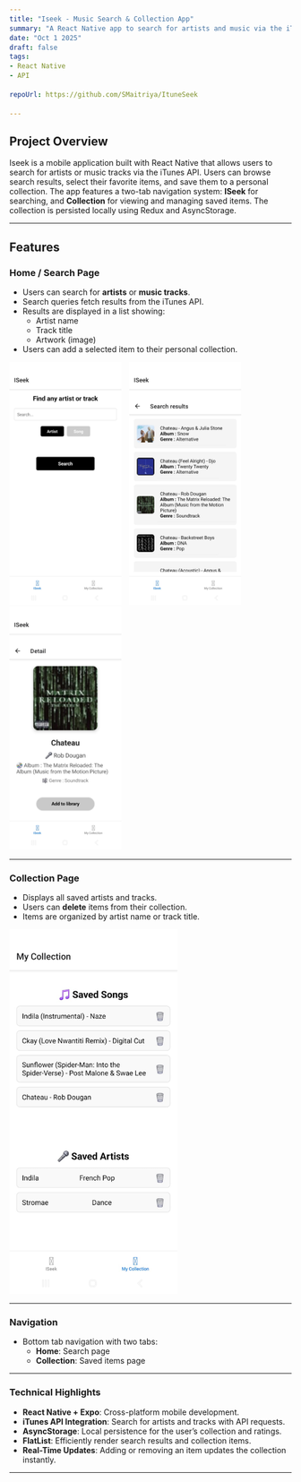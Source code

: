 ```yaml
---
title: "Iseek - Music Search & Collection App"
summary: "A React Native app to search for artists and music via the iTunes API and save them in a personal collection"
date: "Oct 1 2025"
draft: false
tags:
- React Native
- API

repoUrl: https://github.com/SMaitriya/ItuneSeek

---
```


## Project Overview

Iseek is a mobile application built with React Native that allows users to search for artists or music tracks via the iTunes API. Users can browse search results, select their favorite items, and save them to a personal collection. The app features a two-tab navigation system: **ISeek** for searching, and **Collection** for viewing and managing saved items. The collection is persisted locally using Redux and AsyncStorage.

---

## Features

### Home / Search Page

- Users can search for **artists** or **music tracks**.
- Search queries fetch results from the iTunes API.
- Results are displayed in a list showing:
  - Artist name
  - Track title
  - Artwork (image)
- Users can add a selected item to their personal collection.

<img src="https://raw.githubusercontent.com/SMaitriya/Portfolio/main/public/images/Iseek/accueil.jpg" width="200" style="display:inline-block; margin-right:10px;" />
<img src="https://raw.githubusercontent.com/SMaitriya/Portfolio/main/public/images/Iseek/search.jpg" width="200" style="display:inline-block; margin-right:10px;" />
<img src="https://raw.githubusercontent.com/SMaitriya/Portfolio/main/public/images/Iseek/profil.jpg" width="200" style="display:inline-block;" />





---

### Collection Page

- Displays all saved artists and tracks.
- Users can **delete** items from their collection.
- Items are organized by artist name or track title.

<img src="https://raw.githubusercontent.com/SMaitriya/Portfolio/main/public/images/Iseek/collection.jpg" width="300" />


---

### Navigation

- Bottom tab navigation with two tabs:
  - **Home**: Search page
  - **Collection**: Saved items page

---

### Technical Highlights

- **React Native + Expo**: Cross-platform mobile development.
- **iTunes API Integration**: Search for artists and tracks with API requests.
- **AsyncStorage**: Local persistence for the user’s collection and ratings.
- **FlatList**: Efficiently render search results and collection items.
- **Real-Time Updates**: Adding or removing an item updates the collection instantly.

---

